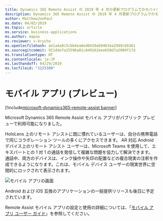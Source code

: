 ```yaml
---
title: Dynamics 365 Remote Assist の 2019 年 4 月の更新プログラムでのモバイル上のリモート アシスト機能
description: Dynamics 365 Remote Assist の 2019 年 4 月更新プログラムでのモバイル上のリモート アシスト機能により、拡張現実対応の Android デバイスに HoloLens エクスペリエンスがもたらされます。
author: MatthewJonPaul
ms.date: 04/02/2019
ms.topic: article
ms.service: business-applications
ms.author: mapau
ms.reviewer: v-brycho
ms.openlocfilehash: ae1a4a8c5cbb4ea6ed0438eb9463ea2949cbb361
ms.sourcegitcommit: 921dde7a25596a81c049162eee650d7a2009f17d
ms.translationtype: HT
ms.contentlocale: ja-JP
ms.lasthandoff: 04/29/2019
ms.locfileid: "1225389"
---
```

# <a name="mobile-app-in-preview"></a>モバイル アプリ (プレビュー)
[!include[microsoft-dynamics365-remote-assist banner](../../includes/microsoft-dynamics365-remote-assist.md)]

Microsoft Dynamics 365 Remote Assist モバイル アプリがパブリック プレビューで利用可能になりました。

HoloLens 上のリモート アシストに既に慣れているユーザーは、自分の携帯電話で同じコラボレーション ツールの多くにアクセスできます。 AR 対応 Android デバイス上のリモート アシスト ユーザーは、Microsoft Teams を使用して、エキスパートとの 1 対 1 の通話を発信して複雑な問題を協力して解決できます。 通話中、両方のデバイスは、インク操作や矢印の配置などの複合現実の注釈を作成できるようになります。これは、モバイル デバイス ユーザーの現実世界に空間的にロックされて表示されます。  

![モバイル アプリの画面](media/mobile-app-screens.PNG "モバイル アプリの画面")

Android および iOS 互換のアプリケーションの一般提供リリースも後日に予定されています。

Remote Assist モバイル アプリの設定と使用の詳細については、「[モバイル アプリ ユーザー ガイド](https://docs.microsoft.com/dynamics365/mixed-reality/remote-assist/mobile-app)」を参照してください。
